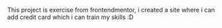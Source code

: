 This project is exercise from frontendmentor, i created a site where i can add credit card which i can train my skills :D
